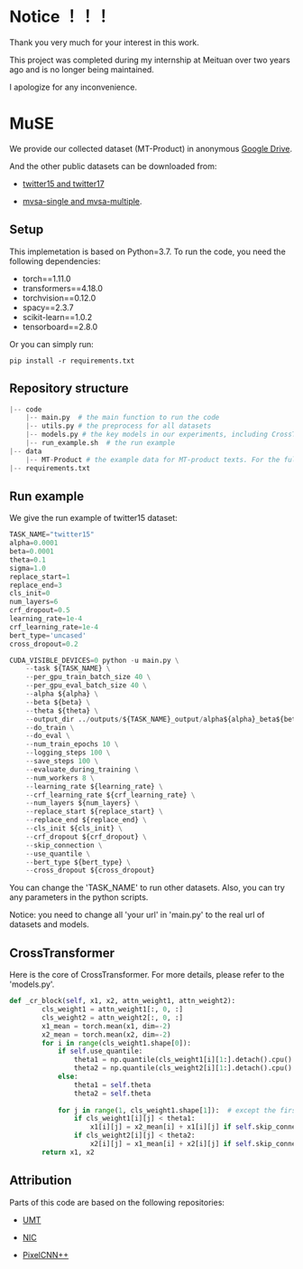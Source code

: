 # Notice ！！！

Thank you very much for your interest in this work. 

This project was completed during my internship at Meituan over two years ago and is no longer being maintained. 

I apologize for any inconvenience.

# MuSE

We provide our collected dataset (MT-Product) in anonymous [Google Drive](https://drive.google.com/drive/u/1/folders/1emWPyba8kF29EgS67ESO81kxIOCQN6Dv). 

And the other public datasets can be downloaded from: 

- [twitter15 and twitter17](https://github.com/jefferyYu/UMT)

- [mvsa-single and mvsa-multiple](https://mcrlab.net/research/mvsa-sentiment-analysis-on-multi-view-social-data/).


## Setup

This implemetation is based on Python=3.7. To run the code, you need the following dependencies:

- torch==1.11.0
- transformers==4.18.0
- torchvision==0.12.0
- spacy==2.3.7
- scikit-learn==1.0.2
- tensorboard==2.8.0

Or you can simply run:

```
pip install -r requirements.txt
```

## Repository structure

```python
|-- code
    |-- main.py  # the main function to run the code
    |-- utils.py # the preprocess for all datasets
    |-- models.py # the key models in our experiments, including CrossTransformer
    |-- run_example.sh  # the run example
|-- data
    |-- MT-Product # the example data for MT-product texts. For the full data, please download from the google drive in the above.
|-- requirements.txt
```

## Run example

We give the run example of twitter15 dataset: 

```python
TASK_NAME="twitter15"
alpha=0.0001
beta=0.0001
theta=0.1
sigma=1.0
replace_start=1
replace_end=3
cls_init=0
num_layers=6
crf_dropout=0.5
learning_rate=1e-4
crf_learning_rate=1e-4
bert_type='uncased'
cross_dropout=0.2

CUDA_VISIBLE_DEVICES=0 python -u main.py \
    --task ${TASK_NAME} \
    --per_gpu_train_batch_size 40 \
    --per_gpu_eval_batch_size 40 \
    --alpha ${alpha} \
    --beta ${beta} \
    --theta ${theta} \
    --output_dir ../outputs/${TASK_NAME}_output/alpha${alpha}_beta${beta}_theta${theta}_sigma${sigma}_rs${replace_start}_re${replace_end}_cls${cls_init}_l${num_layers}_lr${learning_rate}_clr${crf_learning_rate}_${bert_type}_cd${cross_dropout}_last/\
    --do_train \
    --do_eval \
    --num_train_epochs 10 \
    --logging_steps 100 \
    --save_steps 100 \
    --evaluate_during_training \
    --num_workers 8 \
    --learning_rate ${learning_rate} \
    --crf_learning_rate ${crf_learning_rate} \
    --num_layers ${num_layers} \
    --replace_start ${replace_start} \
    --replace_end ${replace_end} \
    --cls_init ${cls_init} \
    --crf_dropout ${crf_dropout} \
    --skip_connection \
    --use_quantile \
    --bert_type ${bert_type} \
    --cross_dropout ${cross_dropout}
```

You can change the 'TASK_NAME' to run other datasets. Also, you can try any parameters in the python scripts.

Notice: you need to change all 'your url' in 'main.py' to the real url of datasets and models.


## CrossTransformer

Here is the core of CrossTransformer. For more details, please refer to the 'models.py'.
```python
def _cr_block(self, x1, x2, attn_weight1, attn_weight2):
        cls_weight1 = attn_weight1[:, 0, :]
        cls_weight2 = attn_weight2[:, 0, :]
        x1_mean = torch.mean(x1, dim=-2)
        x2_mean = torch.mean(x2, dim=-2)
        for i in range(cls_weight1.shape[0]):
            if self.use_quantile:
                theta1 = np.quantile(cls_weight1[i][1:].detach().cpu().numpy(), self.theta)
                theta2 = np.quantile(cls_weight2[i][1:].detach().cpu().numpy(), self.theta)
            else:
                theta1 = self.theta
                theta2 = self.theta
            
            for j in range(1, cls_weight1.shape[1]):  # except the first token, namely [cls]
                if cls_weight1[i][j] < theta1:
                    x1[i][j] = x2_mean[i] + x1[i][j] if self.skip_connection else x2_mean[i]
                if cls_weight2[i][j] < theta2:
                    x2[i][j] = x1_mean[i] + x2[i][j] if self.skip_connection else x1_mean[i]
        return x1, x2
```

## Attribution

Parts of this code are based on the following repositories:

- [UMT](https://github.com/jefferyYu/UMT)

- [NIC](https://github.com/sgrvinod/a-PyTorch-Tutorial-to-Image-Captioning)

- [PixelCNN++](https://github.com/pclucas14/pixel-cnn-pp)
